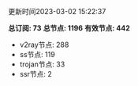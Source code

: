 更新时间2023-03-02 15:22:37

**总订阅: 73**
**总节点: 1196**
**有效节点: 442**
- v2ray节点: 288
- ss节点: 119
- trojan节点: 33
- ssr节点: 2
